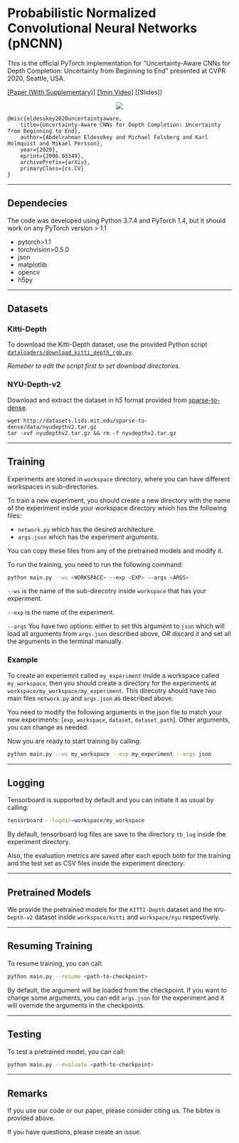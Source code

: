 # Probabilistic Normalized Convolutional Neural Networks (pNCNN)

This is the official PyTorch implementation for "Uncertainty-Aware CNNs for Depth Completion: Uncertainty from Beginning to End" presented at CVPR 2020, Seattle, USA.

[[Paper (With Supplementary)]](https://arxiv.org/abs/2006.03349) [[1min Video]](https://www.youtube.com/watch?v=Iw_yk-UoKEo&feature=youtu.be) [[Slides]]

<p align="center">
  <img src="imgs/teaser2.gif"/>
</p>

```
@misc{eldesokey2020uncertaintyaware,
    title={Uncertainty-Aware CNNs for Depth Completion: Uncertainty from Beginning to End},
    author={Abdelrahman Eldesokey and Michael Felsberg and Karl Holmquist and Mikael Persson},
    year={2020},
    eprint={2006.03349},
    archivePrefix={arXiv},
    primaryClass={cs.CV}
}
```
---

## Dependecies
The code was developed using Python 3.7.4 and PyTorch 1.4, but it should work on any PyTorch version > 1.1

* pytorch>1.1
* torchvision>0.5.0
* json
* matplotlib
* opencv
* h5py
 
---

## Datasets

### Kitti-Depth
To download the Kitti-Depth dataset, use the provided Python script [`dataloaders/download_kitti_depth_rgb.py`](dataloaders/download_kitti_depth_rgb.py). 

*Remeber to edit the script first to set download directories.*

### NYU-Depth-v2
Download and extract the dataset in h5 format provided from [sparse-to-dense](https://github.com/fangchangma/sparse-to-dense.pytorch#requirements).

```
wget http://datasets.lids.mit.edu/sparse-to-dense/data/nyudepthv2.tar.gz
tar -xvf nyudepthv2.tar.gz && rm -f nyudepthv2.tar.gz
```

---

## Training

Experiments are stored in `workspace` directory, where you can have different workspaces in sub-directories. 

To train a new experiment, you should create a new directory with the name of the experiment inside your workspace directory which has the following files:
* `network.py` which has the desired architecture.
* `args.json` which has the experiment arguments. 

You can copy these files from any of the pretrained models and modify it.

To run the training, you need to run the following command:
```bash
python main.py --ws <WORKSPACE> --exp <EXP> --args <ARGS>
```

`--ws` is the name of the sub-direcotry inside `workspace` that has your experiment.

`--exp` is the name of the experiment.

`--args` You have two options: either to set this argument to `json` which will load all arguments from `args.json` described above, 
*OR* discard it and set all the arguments in the terminal manually.

  
### Example 
To create an experiemnt called `my_experiment` inside a workspace called `my_workspace`, then you should create a directory for the experiments at `workspace/my_workspace/my_experiment`. This direcotry should have two main files `network.py` and `args.json` as described above. 

You need to modify the following arguments in the json file to match your new experiments: [`exp`, `workspace`, `dataset`, `dataset_path`]. Other arguments, you can change as needed.

Now you are ready to start training by calling:
```bash
python main.py --ws my_workspace --exp my_experiment --args json
```

---

## Logging 
Tensorboard is supported by default and you can initiate it as usual by calling:
```bash
tensorboard --logdir=workspace/my_workspace
```
By default, tensorboard log files are save to the directory `tb_log` inside the experiment directory.

Also, the evaluation metrics are saved after each epoch both for the training and the test set as CSV files inside the experiment directory.

---

## Pretrained Models
We provide the pretrained models for the `KITTI-Depth` dataset and the `NYU-Depth-v2` dataset inside `workspace/kitti` and `workspace/nyu` respectively.

---

## Resuming Training
To resume training, you can call:
```bash
python main.py --resume <path-to-checkpoint>
```
By default, the argument will be loaded from the checkpoint. If you want to change some arguments, you can edit `args.json` for the experiment and it will override the arguments in the checkpoints.

---

## Testing
To test a pretrained model, you can call:
```bash
python main.py --evaluate <path-to-checkpoint>
```

---

## Remarks
If you use our code or our paper, please consider citing us. The bibtex is provided above.

If you have questions, please create an issue.


